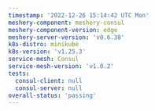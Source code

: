 ```yaml
---
timestamp: '2022-12-26 15:14:42 UTC Mon'
meshery-component: meshery-consul
meshery-component-version: edge
meshery-server-version: 'v0.6.38'
k8s-distro: minikube
k8s-version: 'v1.25.3'
service-mesh: Consul
service-mesh-version: 'v1.0.2'
tests:
  consul-client: null
  consul-server: null
overall-status: 'passing'
---
```

